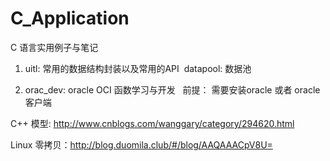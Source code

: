 # C_Application
C 语言实用例子与笔记

1. uitl: 常用的数据结构封装以及常用的API
  datapool: 数据池
  
2. orac_dev: oracle OCI 函数学习与开发
   前提： 需要安装oracle 或者 oracle 客户端

C++ 模型: http://www.cnblogs.com/wanggary/category/294620.html <br>

Linux 零拷贝：http://blog.duomila.club/#/blog/AAQAAACpV8U=

